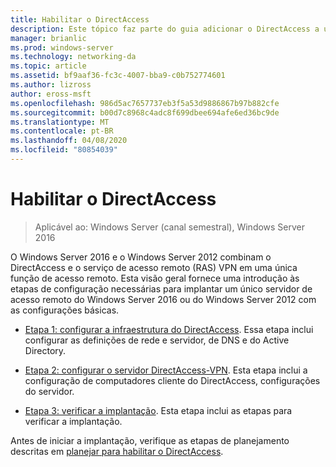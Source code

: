 ```yaml
---
title: Habilitar o DirectAccess
description: Este tópico faz parte do guia adicionar o DirectAccess a uma implantação de VPN (acesso remoto) existente para o Windows Server 2016
manager: brianlic
ms.prod: windows-server
ms.technology: networking-da
ms.topic: article
ms.assetid: bf9aaf36-fc3c-4007-bba9-c0b752774601
ms.author: lizross
author: eross-msft
ms.openlocfilehash: 986d5ac7657737eb3f5a53d9886867b97b882cfe
ms.sourcegitcommit: b00d7c8968c4adc8f699dbee694afe6ed36bc9de
ms.translationtype: MT
ms.contentlocale: pt-BR
ms.lasthandoff: 04/08/2020
ms.locfileid: "80854039"
---
```

# <a name="enable-directaccess"></a>Habilitar o DirectAccess

>Aplicável ao: Windows Server (canal semestral), Windows Server 2016

 O Windows Server 2016 e o Windows Server 2012 combinam o DirectAccess e o serviço de acesso remoto (RAS) VPN em uma única função de acesso remoto. Esta visão geral fornece uma introdução às etapas de configuração necessárias para implantar um único servidor de acesso remoto do Windows Server 2016 ou do Windows Server 2012 com as configurações básicas.
  
-   [Etapa 1: configurar a infraestrutura do DirectAccess](step-1-configure-da-inf-davpn.md). Essa etapa inclui configurar as definições de rede e servidor, de DNS e do Active Directory.  
  
-   [Etapa 2: configurar o servidor DirectAccess-VPN](step-2-configure-server-davpn.md). Esta etapa inclui a configuração de computadores cliente do DirectAccess, configurações do servidor.  
  
-   [Etapa 3: verificar a implantação](step-3-verify-davpn.md). Esta etapa inclui as etapas para verificar a implantação.  
  
Antes de iniciar a implantação, verifique as etapas de planejamento descritas em [planejar para habilitar o DirectAccess](Plan-to-Enable-DirectAccess.md).  
  


